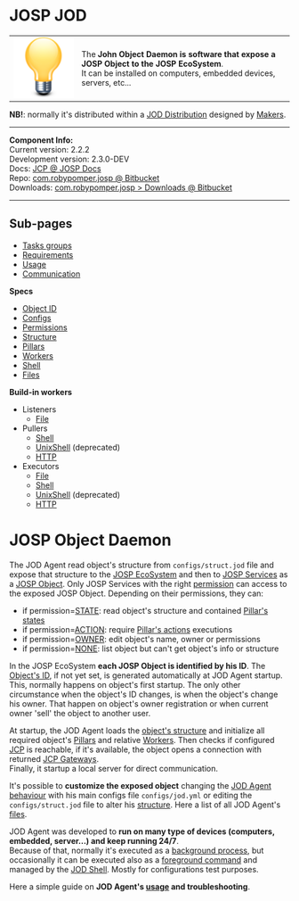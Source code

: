 # JOSP JOD

<table><tr>
<td>
<img src="JOSP_JOD_Logo_250.png" width="200">
</td>
<td>
The <b>John Object Daemon is software that expose a JOSP Object to the JOSP EcoSystem</b>. <br/>
It can be installed on computers, embedded devices, servers, etc...
</td>
</tr></table>

**NB!**: normally it's distributed within a [JOD Distribution](/repo_josp.com_docs/comps/jod_distributions.md)
designed by [Makers](/repo_josp.com_docs/actors/makers.md).

---

**Component Info:** <br/>
Current version: 2.2.2 <br/>
Development version: 2.3.0-DEV <br/>
Docs: [JCP @ JOSP Docs](README.md) <br/>
Repo: [com.robypomper.josp @ Bitbucket](https://bitbucket.org/johnosproject_shared/com.robypomper.josp/) <br/>
Downloads: [com.robypomper.josp > Downloads @ Bitbucket](https://bitbucket.org/johnosproject_shared/com.robypomper.josp/downloads/)

---

## Sub-pages

* [Tasks groups](tasks_groups.md)
* [Requirements](requirements.md)
* [Usage](usage.md)
* [Communication](comm.md)

**Specs** <br/>
* [Object ID](specs/object_id.md)
* [Configs](specs/configs.md)
* [Permissions](specs/permissions.md)
* [Structure](specs/structure.md)
* [Pillars](specs/pillars.md)
* [Workers](specs/workers.md)
* [Shell](specs/shell.md)
* [Files](specs/files.md)

**Build-in workers** <br/>
* Listeners
  * [File](workers/listener_file.md)
* Pullers
  * [Shell](workers/puller_shell.md)
  * [UnixShell](workers/puller_unixshell.md) (deprecated)
  * [HTTP](workers/puller_http.md)
* Executors
  * [File](workers/executor_file.md)
  * [Shell](workers/executor_shell.md)
  * [UnixShell](workers/executor_unixshell.md) (deprecated)
  * [HTTP](workers/executor_http.md)


# JOSP Object Daemon

The JOD Agent read object's structure from ```configs/struct.jod``` file and
expose that structure to the [JOSP EcoSystem](/repo_josp.com_docs/features/ecosystem.md) and
then to [JOSP Services](/repo_josp.com_docs/features/service_integration.md) as a [JOSP Object](/repo_josp.com_docs/features/objects_integration.md).
Only JOSP Services with the right [permission](/repo_josp.com_docs/features/permissions.md)
can access to the exposed JOSP Object. Depending on their permissions, they can:

* if permission=[STATE](/repo_josp.com_docs/features/permissions.md#state):
  read object's structure and contained [Pillar's states](specs/pillars.md#states)
* if permission=[ACTION](/repo_josp.com_docs/features/permissions.md#action):
  require [Pillar's actions](specs/pillars.md#actions) executions
* if permission=[OWNER](/repo_josp.com_docs/features/permissions.md#owner):
  edit object's name, owner or permissions
* if permission=[NONE](/repo_josp.com_docs/features/permissions.md#none):
  list object but can't get object's info or structure

In the JOSP EcoSystem **each JOSP Object is identified by his ID**. The
[Object's ID](specs/object_id.md), if not yet set, is generated automatically at
JOD Agent startup. This, normally happens on object's first startup.
The only other circumstance when the object's ID changes, is when the object's
change his owner. That happen on object's owner registration or when current
owner 'sell' the object to another user.

At startup, the JOD Agent loads the [object's structure](specs/structure.md) and
initialize all required object's [Pillars](specs/pillars.md) and relative
[Workers](specs/workers.md). Then checks if configured [JCP](/repo_josp.com_docs/comps/jcp/README.md)
is reachable, if it's available, the object opens a connection with returned
[JCP Gateways](/repo_josp.com_docs/comps/jcp/core/gws/README.md).<br/>
Finally, it startup a local server for direct communication.

It's possible to **customize the exposed object** changing the [JOD Agent behaviour](specs/configs.md)
with his main configs file  ```configs/jod.yml``` or editing the ```configs/struct.jod```
file to alter his [structure](specs/structure.md).
Here a list of all JOD Agent's [files](specs/files.md).

JOD Agent was developed to **run on many type of devices (computers, embedded,
server...) and keep running 24/7**.<br/>
Because of that, normally it's executed as a [background process](usage.md#daemon),
but occasionally it can be executed also as a [foreground command](usage.md#command)
and managed by the [JOD Shell](specs/shell.md). Mostly for configurations test purposes.

Here a simple guide on **JOD Agent's [usage](usage.md) and troubleshooting**.
